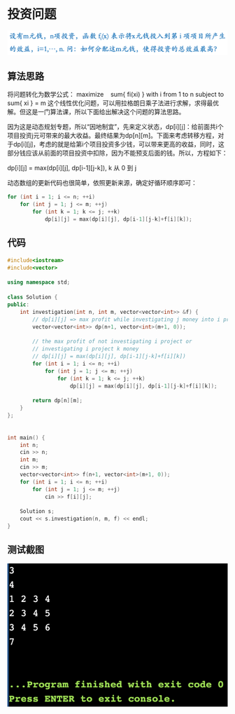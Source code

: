 # 投资问题

![img](./problem.png)

## 算法思路

将问题转化为数学公式：
maximize &nbsp;&nbsp; sum{ fi(xi) } with i from 1 to n
subject to &nbsp; sum{ xi } = m
这个线性优化问题，可以用拉格朗日乘子法进行求解，求得最优解。但这是一门算法课，所以下面给出解决这个问题的算法思路。

因为这是动态规划专题，所以“因地制宜”，先来定义状态，dp[i][j]：给前面共i个项目投资j元可带来的最大收益。最终结果为dp[n][m]。下面来考虑转移方程，对于dp[i][j]，考虑的就是给第i个项目投资多少钱，可以带来更高的收益，同时，这部分钱应该从前面的项目投资中扣除，因为不能预支后面的钱。所以，方程如下：

dp[i][j] = max(dp[i][j], dp[i-1][j-k]), k 从 0 到 j

动态数组的更新代码也很简单，依照更新来源，确定好循环顺序即可：
```cpp
for (int i = 1; i <= n; ++i)
    for (int j = 1; j <= m; ++j)
        for (int k = 1; k <= j; ++k)
            dp[i][j] = max(dp[i][j], dp[i-1][j-k]+f[i][k]);
```


## 代码

```cpp
#include<iostream>
#include<vector>

using namespace std;

class Solution {
public:
    int investigation(int n, int m, vector<vector<int>> &f) {
        // dp[i][j] => max profit while investigating j money into i project
        vector<vector<int>> dp(n+1, vector<int>(m+1, 0));

        // the max profit of not investigating i project or
        // investigating i project k money
        // dp[i][j] = max(dp[i][j], dp[i-1][j-k]+f[i][k])
        for (int i = 1; i <= n; ++i)
            for (int j = 1; j <= m; ++j)
                for (int k = 1; k <= j; ++k)
                    dp[i][j] = max(dp[i][j], dp[i-1][j-k]+f[i][k]);

        return dp[n][m];
    }
};


int main() {
    int n;
    cin >> n;
    int m;
    cin >> m;
    vector<vector<int>> f(n+1, vector<int>(m+1, 0));
    for (int i = 1; i <= n; ++i)
        for (int j = 1; j <= m; ++j)
            cin >> f[i][j];

    Solution s;
    cout << s.investigation(n, m, f) << endl;
}
```

## 测试截图

![img](./test.png)
